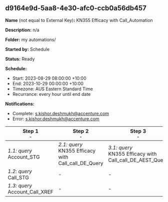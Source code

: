 ## d9164e9d-5aa8-4e30-afc0-ccb0a56db457

**Name** (not equal to External Key)**:** KN355 Efficacy with Call_Automation

**Description:** n/a

**Folder:** my automations/

**Started by:** Schedule

**Status:** Ready

**Schedule:**

* Start: 2023-08-29 08:00:00 +10:00
* End: 2023-10-29 00:00:00 +10:00
* Timezone: AUS Eastern Standard Time
* Recurrance: every hour until end date

**Notifications:**

* Complete: s.kishor.deshmukh@accenture.com
* Error: s.kishor.deshmukh@accenture.com

| Step 1<br>_<small>-</small>_ | Step 2<br>_<small>-</small>_ | Step 3<br>_<small>-</small>_ | Step 4<br>_<small>-</small>_ | Step 5<br>_<small>-</small>_ |
| --- | --- | --- | --- | --- |
| _1.1: query_<br>Account_STG | _2.1: query_<br>KN355 Efficacy with Call_call_DE_Query | _3.1: query_<br>KN355 Efficacy with Call_call_DE_AEST_Query | _4.1: query_<br>KN355 Efficacy with Call_CRM_Profiles_Query | _5.1: filter_<br>KN355 Efficacy with Call_Filter_Activity |
| _1.2: query_<br>Call_STG | - | - | - | - |
| _1.3: query_<br>Account_Call_XREF | - | - | - | - |
